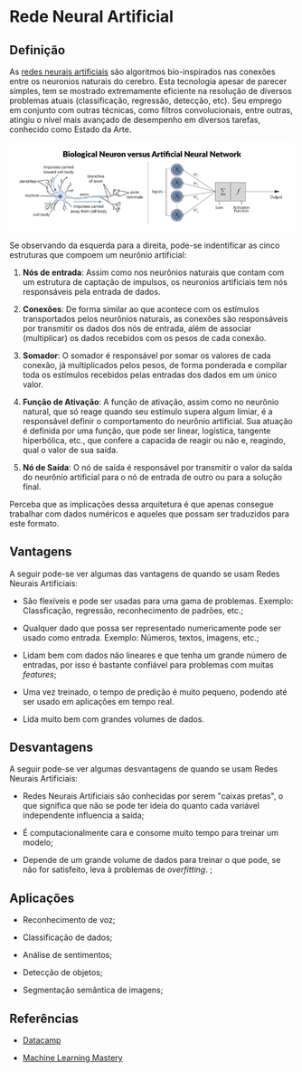 [comparacao_neuronios]: ./docs/neuron_bio_art.png "Comparação entre Neurônios Naturais e Artificiais"
# Rede Neural Artificial

## Definição

As [redes neurais artificiais](./rede_neural_artificial.ipynb) são algoritmos bio-inspirados nas conexões entre os neuronios naturais do cerebro. Esta tecnologia apesar de parecer simples, tem se mostrado extremamente eficiente na resolução de diversos problemas atuais (classificação, regressão, detecção, etc). Seu emprego em conjunto com outras técnicas, como filtros convolucionais, entre outras, atingiu o nível mais avançado de desempenho em diversos tarefas, conhecido como Estado da Arte.

![alt text][comparacao_neuronios]

Se observando da esquerda para a direita, pode-se indentificar as cinco estruturas que compoem um neurônio artificial:

1. **Nós de entrada**: Assim como nos neurônios naturais que contam com um estrutura de captação de impulsos, os neuronios artificiais tem nós responsáveis pela entrada de dados.

2. **Conexões**: De forma similar ao que acontece com os estímulos transportados pelos neurônios naturais, as conexões são responsáveis por transmitir os dados dos nós de entrada, além de associar (multiplicar) os dados recebidos com os pesos de cada conexão.

3. **Somador**: O somador é responsável por somar os valores de cada conexão, já multiplicados pelos pesos, de forma ponderada e compilar toda os estímulos recebidos pelas entradas dos dados em um único valor.

4. **Função de Ativação**: A função de ativação, assim como no neurônio natural, que só reage quando seu estímulo supera algum limiar, é a responsável definir o comportamento do neurônio artificial. Sua atuação é definida por uma função, que pode ser linear, logística, tangente hiperbólica, etc., que confere a capacida de reagir ou não e, reagindo, qual o valor de sua saída.

5. **Nó de Saída**: O nó de saída é responsável por transmitir o valor da saída do neurônio artificial para o nó de entrada de outro ou para a solução final.

Perceba que as implicações dessa arquitetura é que apenas consegue trabalhar com dados numéricos e aqueles que possam ser traduzidos para este formato.

## Vantagens

A seguir pode-se ver algumas das vantagens de quando se usam Redes Neurais Artificiais:

- São flexíveis e pode ser usadas para uma gama de problemas. Exemplo: Classficação, regressão, reconhecimento de padrões, etc.;

- Qualquer dado que possa ser representado numericamente pode ser usado como entrada. Exemplo: Números, textos, imagens, etc.;

- Lidam bem com dados não lineares e que tenha um grande número de entradas, por isso é bastante confiável para problemas com muitas _features_;

- Uma vez treinado, o tempo de predição é muito pequeno, podendo até ser usado em aplicações em tempo real.

- Lida muito bem com grandes volumes de dados.

## Desvantagens

A seguir pode-se ver algumas desvantagens de quando se usam Redes Neurais Artificiais:

- Redes Neurais Artificiais são conhecidas por serem "caixas pretas", o que significa que não se pode ter ideia do quanto cada variável independente influencia a saída;

- É computacionalmente cara e consome muito tempo para treinar um modelo;

- Depende de um grande volume de dados para treinar o que pode, se não for satisfeito, leva à problemas de _overfitting_. ;

## Aplicações

- Reconhecimento de voz;

- Classificação de dados;

- Análise de sentimentos;

- Detecção de objetos;

- Segmentação semântica de imagens;

## Referências

- [Datacamp](https://www.datacamp.com/community/tutorials/deep-learning-python)

- [Machine Learning Mastery](https://machinelearningmastery.com/tutorial-first-neural-network-python-keras/)